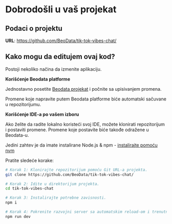  # Dobrodošli u vaš projekat

## Podaci o projektu

**URL**: https://github.com/BeoData/tik-tok-vibes-chat/

## Kako mogu da editujem ovaj kod?

Postoji nekoliko načina da izmenite aplikaciju.

**Korišćenje Beodata platforme**

Jednostavno posetite [Beodata projekat](https://github.com/BeoData/tik-tok-vibes-chat/) i počnite sa upisivanjem promena.

Promene koje napravite putem Beodata platforme biće automatski sačuvane u repozitorijumu.

**Korišćenje IDE-a po vašem izboru**

Ako želite da radite lokalno koristeći svoj IDE, možete klonirati repozitorijum i postaviti promene. Promene koje postavite biće takođe odražene u Beodata-u.

Jedini zahtev je da imate instalirane Node.js & npm - [instalirajte pomoću nvm](https://github.com/nvm-sh/nvm#installing-and-updating)

Pratite sledeće korake:

```sh
# Korak 1: Klonirajte repozitorijum pomoću Git URL-a projekta.
git clone https://github.com/BeoData/tik-tok-vibes-chat/

# Korak 2: Idite u direktorijum projekta.
cd tik-tok-vibes-chat

# Korak 3: Instalirajte potrebne zavisnosti.
npm i

# Korak 4: Pokrenite razvojni server sa automatskim reload-om i trenutnim pregledom.
npm run dev
